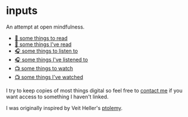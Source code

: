 # inputs

An attempt at open mindfulness.

- [📖 some things to read](reading.md)
- [📖 some things I've read](read.md)
- [🎧 some things to listen to](listening.md)
- [🎧 some things I've listened to](listened.md)
- [📺 some things to watch](watching.md)
- [📺 some things I've watched](watched.md)

I try to keep copies of most things digital so feel free to [contact me](http://tomisme.com) if you want access to something I haven't linked.

I was originally inspired by Veit Heller's [ptolemy](https://github.com/hellerve/ptolemy).
